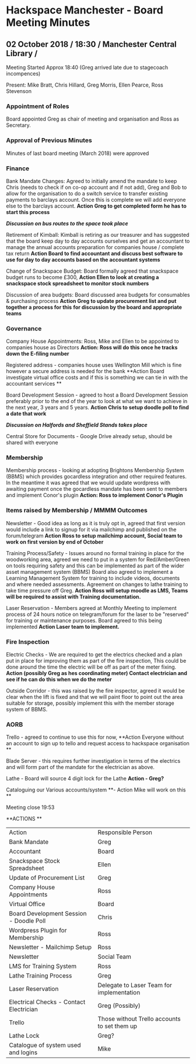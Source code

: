 

# Hackspace Manchester - Board Meeting Minutes

## 02 October 2018 / 18:30 / Manchester Central Library /

Meeting Started Approx 18:40 (Greg arrived late due to stagecoach incompences) 

Present:	Mike Bratt, Chris Hillard, Greg Morris, Ellen Pearce, Ross Stevenson

### Appointment of Roles

Board appointed Greg as chair of meeting and organisation and Ross as Secretary. 

### Approval of Previous Minutes

Minutes of last board meeting (March 2018) were approved 

### Finance

Bank Mandate Changes: Agreed to initially amend the mandate to keep Chris (needs to check if on co-op account and if not add), Greg and Bob to allow for the organisation to do a switch service to transfer existing payments to barclays account. Once this is complete we will add everyone else to the barclays account. **Action Greg to get completed form he has to start this process**

***Discussion on bus routes to the space took place***

Retirement of Kimball: Kimball is retiring as our treasurer and has suggested that the board keep day to day accounts ourselves and get an accountant to manage the annual accounts preparation for companies house / complete tax return **Action Board to find accountant and discuss best software to use for day to day accounts based on the accountant systems**

Change of Snackspace Budget: Board formally agreed that snackspace budget runs to become £300, **Action Ellen to look at creating a snackspace stock spreadsheet to monitor stock numbers**

Discussion of area budgets: Board discussed area budgets for consumables & purchasing process **Action Greg to update procurement list and put together a process for this** **for discussion by the board and appropriate teams**

### Governance

Company House Appointments: Ross, Mike and Ellen to be appointed to companies house as Directors **Action: Ross will do this once he tracks down the E-filing number**

Registered address - companies house uses Wellington Mill which is fine however a secure address is needed for the bank **Action Board investigate virtual office costs and if this is something we can tie in with the accountant services **

Board Development Session - agreed to host a Board Development Session preferably prior to the end of the year to look at what we want to achieve in the next year, 3 years and 5 years. **Action Chris to setup doodle poll to find a date that work**

***Discussion on Halfords and Sheffield Stands takes place***

Central Store for Documents - Google Drive already setup, should be shared with everyone

### Membership 

Membership process - looking at adopting Brightons Membership System (BBMS) which provides gocardless integration and other required features. In the meantime it was agreed that we would update wordpress with awaiting payment once the gocardless mandate has been sent to members and implement Conor's plugin **Action: Ross to implement Conor's Plugin**

### Items raised by Membership / MMMM Outcomes

Newsletter - Good idea as long as it is truly opt in, agreed that first version would include a link to signup for it via mailchimp and published on the forum/telegram **Action Ross to setup mailchimp account, Social team to work on first version by end of October**

Training Process/Safety - Issues around no formal training in place for the woodworking area, agreed we need to put in a system for Red/Amber/Green on tools requiring safety and this can be implemented as part of the wider asset management system (BBMS) Board also agreed to implement a Learning Management System for training to include videos, documents and where needed assessments. Agreement on changes to lathe training to take time pressure off Greg. **Action Ross will setup moodle as LMS, Teams will be required to assist with Training documentation.**

Laser Reservation - Members agreed at Monthly Meeting to implement process of 24 hours notice on telegram/forum for the laser to be "reserved" for training or maintenance purposes. Board agreed to this being implemented **Action Laser team to implement.**

### Fire Inspection

Electric Checks - We are required to get the electrics checked and a plan put in place for improving them as part of the fire inspection, This could be done around the time the electric will be off as part of the meter fixing. **Action (possibly Greg as hes coordinating meter) Contact electrician and see if he can do this when we do the meter**

Outside Corridor - this was raised by the fire inspector, agreed it would be clear when the lift is fixed and that we will paint floor to point out the area suitable for storage, possibly implement this with the member storage system of BBMS. 

### AORB

Trello - agreed to continue to use this for now, **Action Everyone without an account to sign up to tello and request access to hackspace organisation **

Blade Server - this requires further investigation in terms of the electrics and will form part of the mandate for the electrician as above. 

Lathe - Board will source 4 digit lock for the Lathe **Action - Greg?**

Cataloguing our Various accounts/system **- Action Mike will work on this **

Meeting close 19:53



**ACTIONS **


<table>
  <tr>
   <td>Action
   </td>
   <td>Responsible Person 
   </td>
  </tr>
  <tr>
   <td>Bank Mandate
   </td>
   <td>Greg
   </td>
  </tr>
  <tr>
   <td>Accountant
   </td>
   <td>Board 
   </td>
  </tr>
  <tr>
   <td>Snackspace Stock Spreadsheet
   </td>
   <td>Ellen
   </td>
  </tr>
  <tr>
   <td>Update of Procurement List
   </td>
   <td>Greg
   </td>
  </tr>
  <tr>
   <td>Company House Appointments
   </td>
   <td>Ross
   </td>
  </tr>
  <tr>
   <td>Virtual Office
   </td>
   <td>Board
   </td>
  </tr>
  <tr>
   <td>Board Development Session - Doodle Poll
   </td>
   <td>Chris
   </td>
  </tr>
  <tr>
   <td>Wordpress Plugin for Membership
   </td>
   <td>Ross
   </td>
  </tr>
  <tr>
   <td>Newsletter - Mailchimp Setup
   </td>
   <td>Ross
   </td>
  </tr>
  <tr>
   <td>Newsletter
   </td>
   <td>Social Team
   </td>
  </tr>
  <tr>
   <td>LMS for Training System
   </td>
   <td>Ross
   </td>
  </tr>
  <tr>
   <td>Lathe Training Process
   </td>
   <td>Greg
   </td>
  </tr>
  <tr>
   <td>Laser Reservation
   </td>
   <td>Delegate to Laser Team for implementation 
   </td>
  </tr>
  <tr>
   <td>Electrical Checks - Contact Electrician 
   </td>
   <td>Greg (Possibly)
   </td>
  </tr>
  <tr>
   <td>Trello
   </td>
   <td>Those without Trello accounts to set them up 
   </td>
  </tr>
  <tr>
   <td>Lathe Lock
   </td>
   <td>Greg?
   </td>
  </tr>
  <tr>
   <td>Catalogue of system used and logins
   </td>
   <td>Mike
   </td>
  </tr>
</table>



<!-- GD2md-html version 1.0β13 -->
